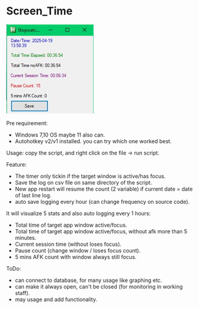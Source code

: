 # Screen_Time
![Alt text](./ss.jpg)

Pre requirement:
- Windows 7,10 OS maybe 11 also can.
- Autohotkey v2/v1 installed. you can try which one worked best.

Usage: copy the script, and right click on the file -> run script.


Feature:
- The timer only tickin if the target window is active/has focus.
- Save the log on csv file on same directory of the script.
- New app restart will resume the count (2 variable) if current date = date of last line log.
- auto save logging every hour (can change frequency on source code).

It will visualize 5 stats and also auto logging every 1 hours:
- Total time of target app window active/focus.
- Total time of target app window active/focus, without afk more than 5 minutes.
- Current session time (without loses focus).
- Pause count (change window / loses focus count).
- 5 mins AFK count with window always still focus.

ToDo:
- can connect to database, for many usage like graphing etc.
- can make it always open, can't be closed (for monitoring in working staff).
- may usage and add functionality.
